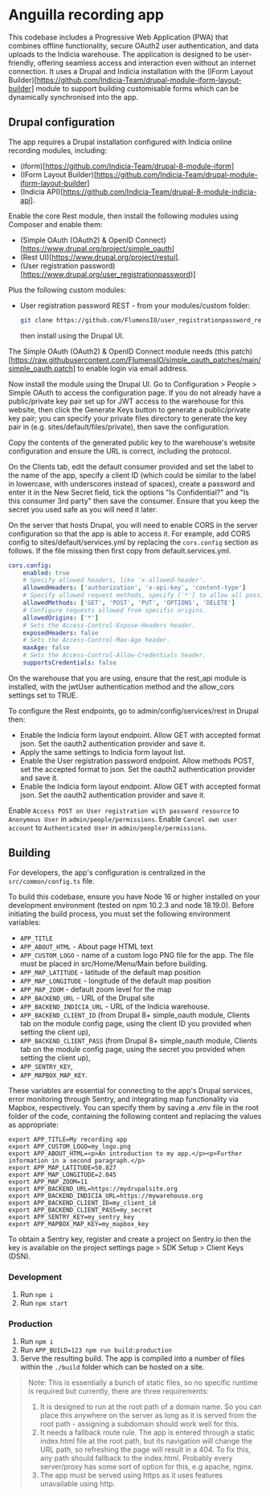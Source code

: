 # Anguilla recording app

This codebase includes a Progressive Web Application (PWA) that combines offline functionality, secure OAuth2 user authentication, and data uploads to the Indicia warehouse. The application is designed to be user-friendly, offering seamless access and interaction even without an internet connection. It uses a Drupal and Indicia installation with the (IForm Layout Builder)[https://github.com/Indicia-Team/drupal-module-iform-layout-builder] module to support building customisable forms which can be dynamically synchronised into the app.

## Drupal configuration

The app requires a Drupal installation configured with Indicia online recording modules, including:
* (iform)[https://github.com/Indicia-Team/drupal-8-module-iform]
* (IForm Layout Builder)[https://github.com/Indicia-Team/drupal-module-iform-layout-builder]
* (Indicia API)[https://github.com/Indicia-Team/drupal-8-module-indicia-api].

Enable the core Rest module, then install the following modules using Composer and enable them:
* (Simple OAuth (OAuth2) & OpenID Connect)[https://www.drupal.org/project/simple_oauth]
* (Rest UI)[https://www.drupal.org/project/restui].
* (User registration password)[https://www.drupal.org/user_registrationpassword)]

Plus the following custom modules:
  * User registration password REST - from your modules/custom folder:
    ```bash
    git clone https://github.com/FlumensIO/user_registrationpassword_rest
    ```
    then install using the Drupal UI.

The Simple OAuth (OAuth2) & OpenID Connect module needs (this patch)[https://raw.githubusercontent.com/FlumensIO/simple_oauth_patches/main/simple_oauth.patch] to enable login via email address.

Now install the module using the Drupal UI. Go to Configuration > People > Simple OAuth to access the configuration page. If you do not already have a public/private key pair set up for JWT access to the warehouse for this website, then click the Generate Keys button to generate a public/private key pair; you can specify your private files directory to generate the key pair in (e.g. sites/default/files/private), then save the configuration.

Copy the contents of the generated public key to the warehouse's website configuration and ensure the URL is correct, including the protocol.

On the Clients tab, edit the default consumer provided and set the label to the name of the app, specify a client ID (which could be similar to the label in lowercase, with underscores instead of spaces), create a password and enter it in the New Secret field, tick the options "Is Confidential?" and "Is this consumer 3rd party" then save the consumer. Ensure that you keep the secret you used safe as you will need it later.

On the server that hosts Drupal, you will need to enable CORS in the server configuration so that the app is able to access it. For example, add CORS config to sites/default/services.yml by replacing the `cors.config` section as follows. If the file missing then first copy from default.services.yml.
```yaml
cors.config:
    enabled: true
    # Specify allowed headers, like 'x-allowed-header'.
    allowedHeaders: ['authorization', 'x-api-key', 'content-type']
    # Specify allowed request methods, specify ['*'] to allow all possible ones.
    allowedMethods: ['GET', 'POST', 'PUT', 'OPTIONS', 'DELETE']
    # Configure requests allowed from specific origins.
    allowedOrigins: ['*']
    # Sets the Access-Control-Expose-Headers header.
    exposedHeaders: false
    # Sets the Access-Control-Max-Age header.
    maxAge: false
    # Sets the Access-Control-Allow-Credentials header.
    supportsCredentials: false
```

On the warehouse that you are using, ensure that the rest_api module is installed, with the jwtUser authentication method and the allow_cors settings set to TRUE.

To configure the Rest endpoints, go to admin/config/services/rest in Drupal then:
* Enable the Indicia form layout endpoint. Allow GET with accepted format json. Set the oauth2 authentication provider and save it.
* Apply the same settings to Indicia form layout list.
* Enable the User registration password endpoint. Allow methods POST, set the accepted format to json. Set the oauth2 authentication provider and save it.
* Enable the Indicia form layout endpoint. Allow GET with accepted format json. Set the oauth2 authentication provider and save it.

Enable `Access POST on User registration with password resource` to `Anonymous User` in `admin/people/permissions`.
Enable `Cancel own user account` to `Authenticated User` in `admin/people/permissions`.

## Building

For developers, the app's configuration is centralized in the `src/common/config.ts` file.

To build this codebase, ensure you have Node 16 or higher installed on your development environment (tested on npm 10.2.3 and node 18.19.0). Before initiating the build process, you must set the following environment variables:
* `APP_TITLE`
* `APP_ABOUT_HTML` - About page HTML text
* `APP_CUSTOM_LOGO` - name of a custom logo PNG file for the app. The file must be placed in src/Home/Menu/Main before building.
* `APP_MAP_LATITUDE` - latitude of the default map position
* `APP_MAP_LONGITUDE` - longitude of the default map position
* `APP_MAP_ZOOM` - default zoom level for the map
* `APP_BACKEND_URL` - URL of the Drupal site
* `APP_BACKEND_INDICIA_URL` - URL of the Indicia warehouse.
* `APP_BACKEND_CLIENT_ID` (from Drupal 8+ simple_oauth module, Clients tab on the module config page, using the client ID you provided when setting the client up),
* `APP_BACKEND_CLIENT_PASS` (from Drupal 8+ simple_oauth module, Clients tab on the module config page, using the secret you provided when setting the client up),
* `APP_SENTRY_KEY`,
* `APP_MAPBOX_MAP_KEY`.

These variables are essential for connecting to the app's Drupal services, error monitoring through Sentry, and integrating map functionality via Mapbox, respectively. You can specify them by saving a .env file in the root folder of the code, containing the following content and replacing the values as appropriate:
```
export APP_TITLE=My recording app
export APP_CUSTOM_LOGO=my_logo.png
export APP_ABOUT_HTML=<p>An introduction to my app.</p><p>Further information in a second paragraph.</p>
export APP_MAP_LATITUDE=50.827
export APP_MAP_LONGITUDE=2.045
export APP_MAP_ZOOM=11
export APP_BACKEND_URL=https://mydrupalsite.org
export APP_BACKEND_INDICIA_URL=https://mywarehouse.org
export APP_BACKEND_CLIENT_ID=my_client_id
export APP_BACKEND_CLIENT_PASS=my_secret
export APP_SENTRY_KEY=my_sentry_key
export APP_MAPBOX_MAP_KEY=my_mapbox_key
```

To obtain a Sentry key, register and create a project on Sentry.io then the key is available on the project settings page > SDK Setup > Client Keys (DSN).

### Development

1. Run `npm i`
2. Run `npm start`

### Production

1. Run `npm i`
2. Run `APP_BUILD=123 npm run build:production`
3. Serve the resulting build. The app is compiled into a number of files within the `./build` folder which can be hosted on a site.

> Note: This is essentially a bunch of static files, so no specific runtime is required but currently, there are three requirements:
>
> 1. It is designed to run at the root path of a domain name. So you can place this anywhere on the server as long as it is served from the root path - assigning a subdomain should work well for this.
> 2. It needs a fallback route rule. The app is entered through a static index.html file at the root path, but its navigation will change the URL path, so refreshing the page will result in a 404. To fix this, any path should fallback to the index.html. Probably every server/proxy has some sort of option for this, e.g apache, nginx.
> 3. The app must be served using https as it uses features unavailable using http.
